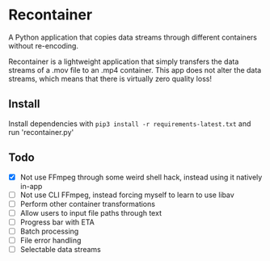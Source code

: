 # Recontainer
A Python application that copies data streams through different containers without re-encoding.

Recontainer is a lightweight application that simply transfers the data streams of a .mov file to an .mp4 container.
This app does not alter the data streams, which means that there is virtually zero quality loss!

## Install
Install dependencies with `pip3 install -r requirements-latest.txt` and run 'recontainer.py'

## Todo
- [X] Not use FFmpeg through some weird shell hack, instead using it natively in-app
- [ ] Not use CLI FFmpeg, instead forcing myself to learn to use libav
- [ ] Perform other container transformations
- [ ] Allow users to input file paths through text
- [ ] Progress bar with ETA
- [ ] Batch processing
- [ ] File error handling
- [ ] Selectable data streams
